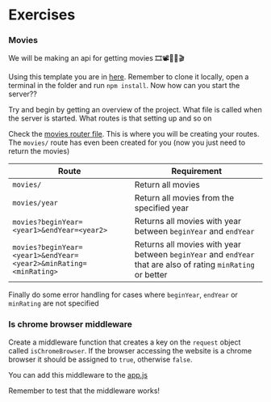 # Exercises

### Movies

We will be making an api for getting movies 🎞📽🎥🎦🎬

Using this template you are in [here](./). Remember to clone it locally, open a terminal in the folder and run `npm install`. Now how can you start the server??

Try and begin by getting an overview of the project. What file is called when the server is started. What routes is that setting up and so on

Check the [movies router file](./src/backend/api/movies-router.js). This is where you will be creating your routes. The `movies/` route has even been created for you (now you just need to return the movies)

|Route|Requirement|
|---|---|
| `movies/` | Return all movies |
| `movies/year`       | Return all movies from the specified year  |
| `movies?beginYear=<year1>&endYear=<year2>` | Returns all movies with year between `beginYear` and `endYear`  |
| `movies?beginYear=<year1>&endYear=<year2>&minRating=<minRating>` | Returns all movies with year between `beginYear` and `endYear` that are also of rating `minRating` or better |

Finally do some error handling for cases where `beginYear`, `endYear` or `minRating` are not specified

### Is chrome browser middleware

Create a middleware function that creates a key on the `request` object called `isChromeBrowser`. If the browser accessing the website is a chrome browser it should be assigned to `true`, otherwise `false`.

You can add this middleware to the [app.js](./exercise-template/src/backend/app.js)

Remember to test that the middleware works!
